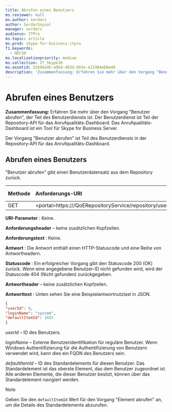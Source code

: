 ```yaml
---
title: Abrufen eines Benutzers
ms.reviewer: null
ms.author: serdars
author: SerdarSoysal
manager: serdars
audience: ITPro
ms.topic: article
ms.prod: skype-for-business-itpro
f1.keywords:
  - NOCSH
ms.localizationpriority: medium
ms.collection: IT_Skype16
ms.assetid: 52b89a4b-a0bd-493d-bb5e-e21904eb8e48
description: 'Zusammenfassung: Erfahren Sie mehr über den Vorgang "Benutzer abrufen", der Teil des Benutzerdiensts ist. Der Benutzerdienst ist Teil der Repository-API für das Anrufqualitäts-Dashboard. Das Anrufqualitäts-Dashboard ist ein Tool für Skype for Business Server.'
---
```


# <a name="get-user"></a>Abrufen eines Benutzers
 
**Zusammenfassung:** Erfahren Sie mehr über den Vorgang "Benutzer abrufen", der Teil des Benutzerdiensts ist. Der Benutzerdienst ist Teil der Repository-API für das Anrufqualitäts-Dashboard. Das Anrufqualitäts-Dashboard ist ein Tool für Skype for Business Server.
  
Der Vorgang "Benutzer abrufen" ist Teil des Benutzerdiensts in der Repository-API für das Anrufqualitäts-Dashboard.
  
## <a name="get-user"></a>Abrufen eines Benutzers

"Benutzer abrufen" gibt einen Benutzerdatensatz aus dem Repository zurück.
  
|**Methode**|**Anforderungs-URI**|**HTTP-Version**|
|:-----|:-----|:-----|
|GET  <br/> |\<portal\>https:///QoERepositoryService/repository/user/{userId}  <br/> |HTTP/1.1  <br/> |
   
 **URI-Parameter** : Keine.
  
 **Anforderungsheader** – keine zusätzlichen Kopfzeilen.
  
 **Anforderungstext** : Keine.
  
 **Antwort** : Die Antwort enthält einen HTTP-Statuscode und eine Reihe von Antwortheadern.
  
 **Statuscode** : Ein erfolgreicher Vorgang gibt den Statuscode 200 (OK) zurück. Wenn eine angegebene Benutzer-ID nicht gefunden wird, wird der Statuscode 404 (Nicht gefunden) zurückgegeben.
  
 **Antwortheader** – keine zusätzlichen Kopfzeilen.
  
 **Antworttext** : Unten sehen Sie eine Beispielantwortnutzlast in JSON.
  
```json
{
"userId": 0,
"loginName": "system",
"defaultItemId": 1655
}
```

 *userId*  – ID des Benutzers.
  
 *loginName*  – Externe Benutzeridentifikation für reguläre Benutzer. Wenn Windows Authentifizierung für die Authentifizierung von Benutzern verwendet wird, kann dies ein FQDN des Benutzers sein.
  
 *defaultItemId*  – ID des Standardelements für diesen Benutzer. Das Standardelement ist das oberste Element, das dem Benutzer zugeordnet ist. Alle anderen Elemente, die dieser Benutzer besitzt, können über das Standardelement navigiert werden.
  
> [!NOTE]
> Geben Sie den  `defaultItemId` Wert für den Vorgang "Element abrufen" an, um die Details des Standardelements abzurufen.
  

